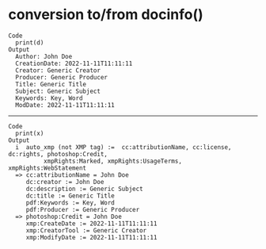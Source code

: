 # conversion to/from docinfo()

    Code
      print(d)
    Output
      Author: John Doe
      CreationDate: 2022-11-11T11:11:11
      Creator: Generic Creator
      Producer: Generic Producer
      Title: Generic Title
      Subject: Generic Subject
      Keywords: Key, Word
      ModDate: 2022-11-11T11:11:11

---

    Code
      print(x)
    Output
      i  auto_xmp (not XMP tag) :=  cc:attributionName, cc:license, dc:rights, photoshop:Credit,
              xmpRights:Marked, xmpRights:UsageTerms, xmpRights:WebStatement
      => cc:attributionName = John Doe
         dc:creator := John Doe
         dc:description := Generic Subject
         dc:title := Generic Title
         pdf:Keywords := Key, Word
         pdf:Producer := Generic Producer
      => photoshop:Credit = John Doe
         xmp:CreateDate := 2022-11-11T11:11:11
         xmp:CreatorTool := Generic Creator
         xmp:ModifyDate := 2022-11-11T11:11:11

